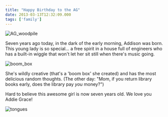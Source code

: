 ```yaml
---
title: "Happy Birthday to the AG"
date: 2013-03-13T12:32:09.000
tags: ['family']
---
```


![AG_woodpile](/images/2013/ag-woodpile.jpeg)

Seven years ago today, in the dark of the early morning, Addison was born. This young lady is so special... a free spirit in a house full of engineers who has a built-in wiggle that won't let her sit still when there's music going.

![boom_box](/images/2013/boom-box.jpeg)

She's wildly creative (that's a 'boom box' she created) and has the most delicious random thoughts. (The other day: "Mom, if you return library books early, does the library pay _you_ money?")

Hard to believe this awesome girl is now seven years old. We love you Addie Grace!

![tongues](/images/2013/tongues.jpg)
